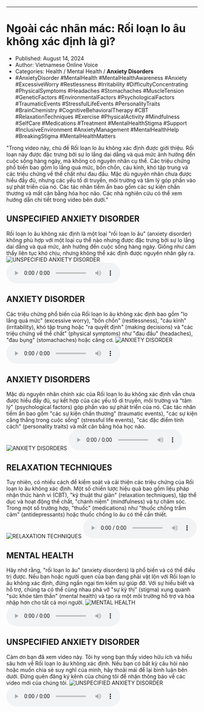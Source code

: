 
---

# Ngoài các nhãn mác: Rối loạn lo âu không xác định là gì?

- Published: August 14, 2024
- Author: Vietnamese Online Voice
- Categories: Health / Mental Health / **Anxiety Disorders**
- #AnxietyDisorder #MentalHealth #MentalHealthAwareness #Anxiety #ExcessiveWorry #Restlessness #Irritability #DifficultyConcentrating #PhysicalSymptoms #Headaches #Stomachaches #MuscleTension #GeneticFactors #EnvironmentalFactors #PsychologicalFactors #TraumaticEvents #StressfulLifeEvents #PersonalityTraits #BrainChemistry #CognitiveBehavioralTherapy #CBT #RelaxationTechniques #Exercise #PhysicalActivity #Mindfulness #SelfCare #Medications #Treatment #MentalHealthStigma #Support #InclusiveEnvironment #AnxietyManagement #MentalHealthHelp #BreakingStigma #MentalHealthMatters

"Trong video này, chủ đề Rối loạn lo âu không xác định được giới thiệu. Rối loạn này được đặc trưng bởi sự lo lắng dai dẳng và quá mức ảnh hưởng đến cuộc sống hàng ngày, mà không có nguyên nhân cụ thể. Các triệu chứng phổ biến bao gồm lo lắng quá mức, bồn chồn, cáu kỉnh, khó tập trung và các triệu chứng về thể chất như đau đầu. Mặc dù nguyên nhân chưa được hiểu đầy đủ, nhưng các yếu tố di truyền, môi trường và tâm lý góp phần vào sự phát triển của nó. Các tác nhân tiềm ẩn bao gồm các sự kiện chấn thương và mất cân bằng hóa học não. Các nhà nghiên cứu có thể xem hướng dẫn chi tiết trong video bên dưới."


## UNSPECIFIED ANXIETY DISORDER

Rối loạn lo âu không xác định là một loại "rối loạn lo âu" (anxiety disorder) không phù hợp với một loại cụ thể nào nhưng được đặc trưng bởi sự lo lắng dai dẳng và quá mức, ảnh hưởng đến cuộc sống hàng ngày. Giống như cảm thấy liên tục khó chịu, nhưng không thể xác định được nguyên nhân gây ra.
![UNSPECIFIED ANXIETY DISORDER](https://http-archiver-apis-production-80.schnworks.com/storage/images/transitions/2024-08-14/transition--16576455498-Montserrat-Regular-880E4F.jpg)
<audio controls>
    <source src="https://http-archiver-apis-production-80.schnworks.com/storage/storage/audio/file-22182252345.mp3" type="audio/mpeg">
</audio>



## ANXIETY DISORDER

Các triệu chứng phổ biến của Rối loạn lo âu không xác định bao gồm "lo lắng quá mức" (excessive worry), "bồn chồn" (restlessness), "cáu kỉnh" (irritability), khó tập trung hoặc "ra quyết định" (making decisions) và "các triệu chứng về thể chất" (physical symptoms) như "đau đầu" (headaches), "đau bụng" (stomachaches) hoặc căng cơ.
![ANXIETY DISORDER](https://http-archiver-apis-production-80.schnworks.com/storage/images/transitions/2024-08-14/transition--15633517153-Montserrat-ExtraBold-283593.jpg)
<audio controls>
    <source src="https://http-archiver-apis-production-80.schnworks.com/storage/storage/audio/file-7906963947.mp3" type="audio/mpeg">
</audio>



## ANXIETY DISORDERS

Mặc dù nguyên nhân chính xác của Rối loạn lo âu không xác định vẫn chưa được hiểu đầy đủ, sự kết hợp của các yếu tố di truyền, môi trường và "tâm lý" (psychological factors) góp phần vào sự phát triển của nó. Các tác nhân tiềm ẩn bao gồm "các sự kiện chấn thương" (traumatic events), "các sự kiện căng thẳng trong cuộc sống" (stressful life events), "các đặc điểm tính cách" (personality traits) và mất cân bằng hóa học não.
![ANXIETY DISORDERS](https://http-archiver-apis-production-80.schnworks.com/storage/images/transitions/2024-08-14/transition--6731222720-Montserrat-Bold-9C27B0.jpg)
<audio controls>
    <source src="https://http-archiver-apis-production-80.schnworks.com/storage/storage/audio/file-2626991468.mp3" type="audio/mpeg">
</audio>



## RELAXATION TECHNIQUES

Tuy nhiên, có nhiều cách để kiểm soát và cải thiện các triệu chứng của Rối loạn lo âu không xác định. Một số chiến lược hiệu quả bao gồm liệu pháp nhận thức hành vi (CBT), "kỹ thuật thư giãn" (relaxation techniques), tập thể dục và hoạt động thể chất, "chánh niệm" (mindfulness) và tự chăm sóc. Trong một số trường hợp, "thuốc" (medications) như "thuốc chống trầm cảm" (antidepressants) hoặc thuốc chống lo âu có thể cần thiết.
![RELAXATION TECHNIQUES](https://http-archiver-apis-production-80.schnworks.com/storage/images/transitions/2024-08-14/transition-23993629560-Montserrat-Black-7B1FA2.jpg)
<audio controls>
    <source src="https://http-archiver-apis-production-80.schnworks.com/storage/storage/audio/file-5597943020.mp3" type="audio/mpeg">
</audio>



## MENTAL HEALTH

Hãy nhớ rằng, "rối loạn lo âu" (anxiety disorders) là phổ biến và có thể điều trị được. Nếu bạn hoặc người quen của bạn đang phải vật lộn với Rối loạn lo âu không xác định, đừng ngần ngại tìm kiếm sự giúp đỡ. Với sự hiểu biết và hỗ trợ, chúng ta có thể cùng nhau phá vỡ "sự kỳ thị" (stigma) xung quanh "sức khỏe tâm thần" (mental health) và tạo ra một môi trường hỗ trợ và hòa nhập hơn cho tất cả mọi người.
![MENTAL HEALTH](https://http-archiver-apis-production-80.schnworks.com/storage/images/transitions/2024-08-14/transition--17881232836-Montserrat-Regular-673AB7.jpg)
<audio controls>
    <source src="https://http-archiver-apis-production-80.schnworks.com/storage/storage/audio/file-45894501747.mp3" type="audio/mpeg">
</audio>



## UNSPECIFIED ANXIETY DISORDER

Cảm ơn bạn đã xem video này. Tôi hy vọng bạn thấy video hữu ích và hiểu sâu hơn về Rối loạn lo âu không xác định. Nếu bạn có bất kỳ câu hỏi nào hoặc muốn chia sẻ suy nghĩ của mình, hãy thoải mái để lại bình luận bên dưới. Đừng quên đăng ký kênh của chúng tôi để nhận thông báo về các video mới của chúng tôi.
![UNSPECIFIED ANXIETY DISORDER](https://http-archiver-apis-production-80.schnworks.com/storage/images/transitions/2024-08-14/transition-18455191730-Montserrat-ExtraBold-512DA8.jpg)
<audio controls>
    <source src="https://http-archiver-apis-production-80.schnworks.com/storage/storage/audio/file-7066910776.mp3" type="audio/mpeg">
</audio>


